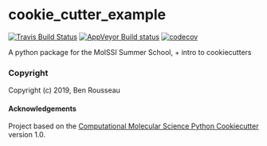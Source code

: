 cookie_cutter_example
==============================
[//]: # (Badges)
[![Travis Build Status](https://travis-ci.org/REPLACE_WITH_OWNER_ACCOUNT/cookie_cutter_example.png)](https://travis-ci.org/REPLACE_WITH_OWNER_ACCOUNT/cookie_cutter_example)
[![AppVeyor Build status](https://ci.appveyor.com/api/projects/status/REPLACE_WITH_APPVEYOR_LINK/branch/master?svg=true)](https://ci.appveyor.com/project/REPLACE_WITH_OWNER_ACCOUNT/cookie_cutter_example/branch/master)
[![codecov](https://codecov.io/gh/REPLACE_WITH_OWNER_ACCOUNT/cookie_cutter_example/branch/master/graph/badge.svg)](https://codecov.io/gh/REPLACE_WITH_OWNER_ACCOUNT/cookie_cutter_example/branch/master)

A python package for the MolSSI Summer School, + intro to cookiecutters

### Copyright

Copyright (c) 2019, Ben Rousseau


#### Acknowledgements
 
Project based on the 
[Computational Molecular Science Python Cookiecutter](https://github.com/molssi/cookiecutter-cms) version 1.0.
